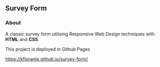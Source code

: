 Survey Form
---

### About
A classic survey form utilising Responsive Web Design techniques with **HTML** and **CSS**.

This project is deployed in Github Pages

https://kflorante.github.io/survey-form/
